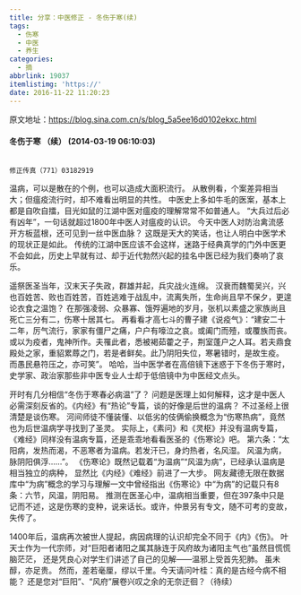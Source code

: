 ```yaml
---
title: 分享：中医修正 - 冬伤于寒(续)
tags:
  - 伤寒
  - 中医
  - 养生
categories:
  - 摘
abbrlink: 19037
itemlistimg: 'https://'
date: 2016-11-22 11:20:23
---
```


原文地址：https://blog.sina.com.cn/s/blog_5a5ee16d0102ekxc.html

#### 冬伤于寒 （续） (2014-03-19 06:10:03)
                                                                         修正传真（771）03182919

温病，可以是散在的个例，也可以造成大面积流行。 从散例看，个案差异相当大；但瘟疫流行时，却不难看出明显的共性。 中医史上多如牛毛的医案，基本上都是自吹自擂，目光如鼠的江湖中医对瘟疫的理解常常不如普通人。 “大兵过后必有凶年”，一句话就超过1800年中医人对瘟疫的认识。 今天中医人对防治禽流感开方板蓝根，还可见到一丝中医血脉？ 这既是天大的笑话，也让人明白中医学术的现状正是如此。 传统的江湖中医应该不会这样，迷路于经典真学的门外中医更不会如此，历史上早就有过、却于近代勃然兴起的挂名中医已经为我们奏响了哀乐。  

遥祭医圣当年，汉末天子失政，群雄并起，兵灾战火连绵。 汉衰而魏蜀吴兴，兴也百姓苦、败也百姓苦，百姓逃难于战乱中，流离失所，生命尚且早不保夕，更遑论衣食之温饱？ 在那强凌弱、众暴寡、饿殍遍地的岁月，张机以素盛之家族尚且死亡三分有二，伤寒十居其七。 再看看才高七斗的曹子建《说疫气》：“建安二十二年，厉气流行，家家有僵尸之痛，户户有嚎泣之哀。或阖门而殪，或覆族而丧。或以为疫者，鬼神所作。夫罹此者，悉被褐茹藿之子，荆室蓬户之人耳。若夫鼎食殿处之家，重貂累蓐之门，若是者鲜矣。此乃阴阳失位，寒暑错时，是故生疫。 而愚民悬符压之，亦可笑”。 哈哈，当中医学者在高倍镜下迷惑于下冬伤于寒时，史学家、政治家那些非中医专业人士却于低倍镜中为中医经文点头。  

开时有几分相信“冬伤于寒春必病温”了？ 问题是医理上如何解释，这才是中医人必需深刻反省的。《内经》有“热论”专篇，谈的好像是后世的温病？ 不过圣经上很清楚是谈伤寒。 河间师徒不懂装懂、以低劣的伎俩偷换概念为“伤寒热病”，竟然也为后世温病学寻找到了圣灵。 实际上，《素问》和《灵枢》并没有温病专篇， 《难经》同样没有温病专篇，还是乖乖地看看医圣的《伤寒论》吧。 第六条：“太阳病，发热而渴，不恶寒者为温病。若发汗已，身灼热者，名风湿。 风温为病，脉阴阳俱浮……”。 《伤寒论》既然记载着“为温病”“风温为病”，已经承认温病是相当独立的病种， 显然比《内经》《难经》前进了一大步。 网友藏德无限在数据库中“为病”概念的学习与理解一文中曾经指出《伤寒论》中“为病”的记载只有8条：六节，风温，阴阳易。 推测在医圣心中，温病相当重要，但在397条中只是记而不述，这是伤寒的变种，说来话长。或许，仲景另有专文，随不可考的变故，失传了。  

1400年后，温病再次被世人提起，病因病理的认识却完全不同于《内》《伤》。 叶天士作为一代宗师，对“巨阳者诸阳之属其脉连于风府故为诸阳主气也”虽然目慌慌脑茫茫， 还是凭良心对学生们讲述了自己的见解——温邪上受首先犯肺。 虽未醇，亦足贵。 然而，差若毫厘，缪以千里。今天请问叶桂：真的是古经今病不相能？ 还是您对“巨阳”、“风府”展卷兴叹之余的无奈迂徊？（待续）  
